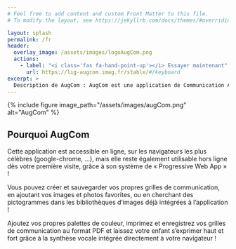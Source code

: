 ```yaml
---
# Feel free to add content and custom Front Matter to this file.
# To modify the layout, see https://jekyllrb.com/docs/themes/#overriding-theme-defaults

layout: splash
permalink: /fr
header:
  overlay_image: /assets/images/logoAugCom.png
  actions:
    - label: "<i class='fas fa-hand-point-up'></i> Essayer maintenant"
      url: https://lig-augcom.imag.fr/stable/#/keyboard
excerpt: >
  Description de AugCom : AugCom est une application de Communication Alternative et Augmentée développée en Open Source dans le cadre du projet InterAACtionBox et s’adressant aux enfants en situation de polyhandicap .  <br />
---
```


{% include figure image_path="/assets/images/augCom.png" alt="AugCom" %}

## Pourquoi AugCom

Cette application est accessible en ligne, sur les navigateurs les plus célèbres (google-chrome, …), mais elle reste également utilisable hors ligne dès votre première visite, grâce à son système de « Progressive Web App » !

Vous pouvez créer et sauvegarder vos propres grilles de communication, en ajoutant vos images et photos favorites, ou en cherchant des pictogrammes dans les bibliothèques d’images déjà intégrées à l’application !

Ajoutez vos propres palettes de couleur, imprimez et enregistrez vos grilles de communication au format PDF et laissez votre enfant s’exprimer haut et fort grâce à la synthèse vocale intégrée directement à votre navigateur !

